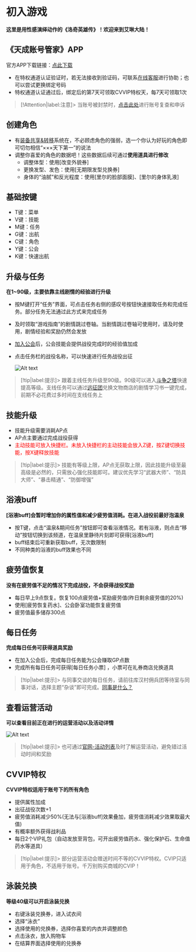 # 初入游戏   <!-- {docsify-ignore-all} -->
**这里是<span title="这才不是心里话呢(￢︿̫̿￢☆)" class="heimu">用性感演绎动作的</span>《洛奇英雄传》！欢迎来到艾琳大陆！**

## 《天成账号管家》APP
官方APP下载链接：[点此下载](https://my.tiancity.com/download)
-   在特权通道认证验证时，若无法接收到验证码，可联系[在线客服](https://know.tiancity.com/Pc)进行协助；也可以尝试更换绑定号码
-   特权通道认证通过后，绑定后的第7天可领取CVVIP特权天，每7天可领取1次

> [!Attention|label:注意]> 当账号被封禁时，[点击此处](http://service.tiancity.com/cmhbr/Seal)进行账号复查和申诉
## 创建角色
-   有[装备共享&转移](share/)系统在，不必顾虑角色的强弱，选一个你认为好玩的角色即可<span title="小心8U的良心推荐" class="heimu">切勿相信“×××天下第一”的说法</span>
-   调整你喜爱的角色的数据吧！这些数据后续可通过**使用道具进行修改**
    -  调整体型：使用[改变外貌券]
    -  更换发型、发色：使用[无期限发型兑换券]
    -  身体的“油腻”和反光程度：使用[里尔的脸部面膜]、[里尔的身体乳液]

## 基础按键
- T键：菜单
- V键：技能
- M键：任务
- G键：出航
- C键：角色
- Y键：公会
- K键：快速出航


## 升级与任务
**在1~90级，主要依靠主线剧情的经验进行升级**
-   按M键打开“任务”界面，可点击任务右侧的感叹号按钮快速接取任务和完成任务。部分任务无法通过此方式来完成任务
-   及时领取“游戏指南”的剧情跳过卷轴。当剧情跳过卷轴可使用时，请及时使用，剧情经验和奖励仍然会发放
-   [加入公会](guild/)后，公会技能会提供战役完成时的经验值加成
-   点击任务栏的战役名称，可以快速进行任务战役出征

    ![Alt text](/image/image.png)

> [!tip|label:提示]> 跟着主线任务升级至90级。90级可以进入[斗争之塔](exptower/)快速提高等级。支线任务可以通过[远征团](team/)兑换文物商店的剧情学习书一键完成，前期不必花费过多时间在支线任务上


## 技能升级
-   技能升级需要消耗AP点
-   AP点主要通过完成战役获得
-   <div style='color: red'>主动技能可放入快捷栏。未放入快捷栏的主动技能会放入Z键，按Z键切换技能，按X键释放技能</div>

> [!tip|label:提示]> 技能有等级上限，AP点无获取上限，因此技能升级至最高级是必然的，只需放心强化技能即可。建议优先学习“武器大师”、“防具大师”、“暴击精通”、“防御增强”


##  浴液buff
**[浴液buff]会暂时增加你的属性值和减少疲劳值消耗。在进入战役前最好泡温泉**
- 按T键，点击“温泉&期间任务”按钮即可查看浴液情况。若有浴液，则点击“移动”按钮切换到该频道，在温泉里静待片刻即可获得[浴液buff]
- buff结束后可重新获取buff，无次数限制
- 不同种类的浴液的buff效果也不同

##  疲劳值恢复
**没有在疲劳值不足的情况下完成战役，不会获得战役奖励**
- 每日早上9点恢复。恢复100点疲劳值+奖励疲劳值(昨日剩余疲劳值的20%)
- 使用[疲劳恢复药水]、公会卧室功能恢复疲劳值
- 疲劳值最多储存300点

##  每日任务
**完成每日任务可获得道具奖励**
-   在加入公会后，完成每日任务能为公会赚取GP点数
-   完成所有每日任务可获得[每日任务小票] ，小票可在礼券商店兑换道具

> [!tip|label:提示]> 与同事交谈的每日任务，请前往库汉村佣兵团等待室与同事对话，选择主题“杂谈”即可完成。[同事是什么？](friendship/)


## 查看运营活动
**可以查看目前正在进行的运营活动以及活动详情**

![Alt text](/image/image-2.png ':size=40%')

> [!tip|label:提示]> 也可通过[官网-活动列表](https://eventlog.tiancity.com/portal/eventlog/mh)及时了解运营活动，避免错过活动时间和奖励

##  CVVIP特权
**CVVIP特权适用于账号下的所有角色**
- 提供属性加成
- 出征战役次数+1
- 疲劳值消耗减少50%(无法与[浴液buff]效果叠加，疲劳值消耗减少效果取最大值)
- 有概率额外获得战利品
- 每日2个VIP礼包（自动发放至背包，可开出疲劳值药水、强化保护石、生命值药水等道具）

> [!tip|label:提示]> 部分运营活动会赠送时间不等的CVVIP特权。CVIP只适用于角色，不适用于账号。<span title="这才不是心里话呢(￢︿̫̿￢☆)" class="heimu">千万别购买商城的CVIP！</span>

## 泳装兑换
**等级40级可以开启泳装兑换**

-    右键泳装兑换券，进入试衣间
-   选择“泳衣”
-   选择使用的兑换券，选择你喜爱的内衣并调整颜色
-   点击泳衣，放入购物车
-   在结算界面选择使用的兑换券

<div id="dplayer1"  style="width: 80%; aspect-ratio: 16/9;"></div>
<script>const dp = new DPlayer({
    container: document.getElementById('dplayer1'),
    video: {
        url: 'https://gcore.jsdelivr.net/gh/826990071/media/source/level1-2.mp4',
        autoplay: false,
        preload: 'none',
        volume: 0.4,
    },
}); 
</script>
